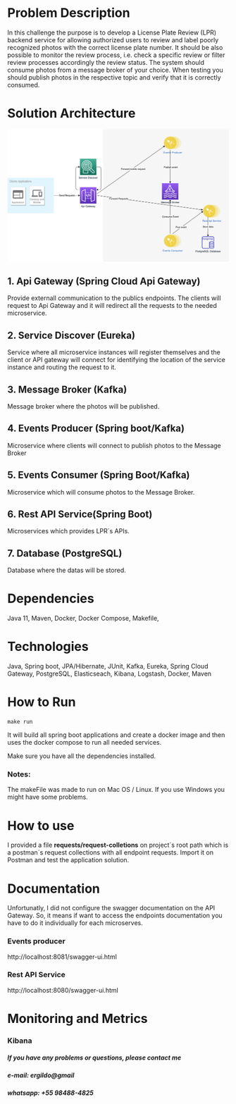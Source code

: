 # Problem Description
In this challenge the purpose is to develop a License Plate Review (LPR) backend service for allowing authorized users to review and label poorly recognized photos with the correct license plate number. It should be also possible to monitor the review process, i.e. check a specific review or filter review processes accordingly the review status. The system should consume photos from a message broker of your choice. When testing you should publish photos in the respective topic and verify that it is correctly consumed.
# Solution Architecture
![solution architecture diagram](A-To-Be-LPR-Solution.png "Solution Architecture Diagram")

## 1. Api Gateway (Spring Cloud Api Gateway)
Provide externall communication to the publics endpoints. The clients will request to Api Gateway and it will redirect all the requests to the needed microservice.

## 2. Service Discover (Eureka)
Service where all microservice instances will register themselves and the client or API gateway will connect for identifying the location of the service instance and routing the request to it.

## 3. Message Broker (Kafka)
Message broker where the photos will be published.

## 4. Events Producer (Spring boot/Kafka)
Microservice where clients will connect to publish photos to the Message Broker

## 5. Events Consumer (Spring Boot/Kafka)
Microservice which will consume photos to the Message Broker. 

## 6. Rest API Service(Spring Boot)
Microservices which provides LPR´s APIs. 

## 7. Database (PostgreSQL)
Database where the datas will be stored.

# Dependencies
Java 11,
Maven,
Docker,
Docker Compose,
Makefile,

# Technologies
Java, Spring boot, JPA/Hibernate, JUnit,
Kafka, Eureka, Spring Cloud Gateway, PostgreSQL,
Elasticseach, Kibana, Logstash,
Docker, Maven

# How to Run
``` 
make run 

```
It will build all spring boot applications and create a docker image and then uses the docker compose to run all needed services.

Make sure you have all the dependencies installed.

### Notes:
The makeFile was made to run on Mac OS / Linux. If you use Windows you might have some problems.

# How to use

I provided a file **requests/request-colletions** on project´s root path which is a postman´s request collections with all endpoint requests. Import it on Postman and test the application solution.

# Documentation
Unfortunatly, I did not configure the swagger documentation on the API Gateway. So, it means if want to access the endpoints documentation you have to do it individually for each microserves.

### Events producer
http://localhost:8081/swagger-ui.html

### Rest API Service
http://localhost:8080/swagger-ui.html

# Monitoring and Metrics

### Kibana

##### If you have any problems or questions, please contact me

#####  e-mail: ergildo@gmail

##### whatsapp: +55 98488-4825







